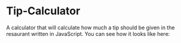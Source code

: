 # Tip-Calculator

A calculator that will calculate how much a tip should be given in the resaurant written in JavaScript.
You can see how it looks like here: 
